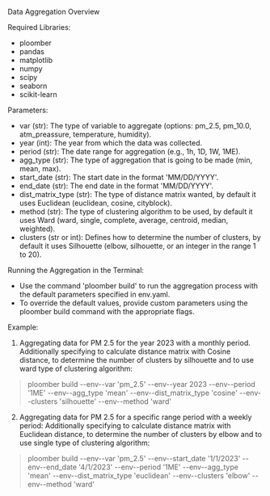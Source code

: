 Data Aggregation Overview

Required Libraries:
- ploomber
- pandas
- matplotlib
- numpy
- scipy
- seaborn
- scikit-learn

Parameters:
- var (str): The type of variable to aggregate (options: pm_2.5, pm_10.0, atm_preassure, temperature, humidity).
- year (int): The year from which the data was collected.
- period (str): The date range for aggregation (e.g., 1h, 1D, 1W, 1ME).
- agg_type (str): The type of aggregation that is going to be made (min, mean, max).
- start_date (str): The start date in the format 'MM/DD/YYYY'.
- end_date (str): The end date in the format 'MM/DD/YYYY'.
- dist_matrix_type (str): The type of distance matrix wanted, by default it uses Euclidean (euclidean, cosine, cityblock).
- method (str): The type of clustering algorithm to be used, by default it uses Ward (ward, single, complete, average, centroid, median, weighted).
- clusters (str or int): Defines how to determine the number of clusters, by default it uses Silhouette (elbow, silhouette, or an integer in the range 1 to 20).

Running the Aggregation in the Terminal:
- Use the command 'ploomber build' to run the aggregation process with the default parameters specified in env.yaml.
- To override the default values, provide custom parameters using the ploomber build command with the appropriate flags.

Example:
1. Aggregating data for PM 2.5 for the year 2023 with a monthly period. Additionally specifying to calculate distance matrix with Cosine distance, to determine the number of clusters by silhouette and to use ward type of clustering algorithm:
> ploomber build --env--var 'pm_2.5' --env--year 2023 --env--period '1ME' --env--agg_type 'mean' --env--dist_matrix_type 'cosine' --env--clusters 'silhouette' --env--method 'ward' 

2. Aggregating data for PM 2.5 for a specific range period with a weekly period: Additionally specifying to calculate distance matrix with Euclidean distance, to determine the number of clusters by elbow and to use single type of clustering algorithm:
> ploomber build --env--var 'pm_2.5' --env--start_date '1/1/2023' --env--end_date '4/1/2023' --env--period '1ME' --env--agg_type 'mean' --env--dist_matrix_type 'euclidean' --env--clusters 'elbow' --env--method 'ward' 